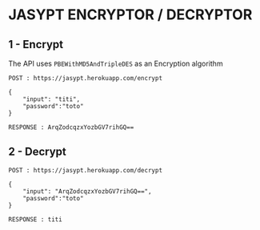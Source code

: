 # JASYPT ENCRYPTOR / DECRYPTOR

## 1 - Encrypt
The API uses `PBEWithMD5AndTripleDES` as an Encryption algorithm

`POST : https://jasypt.herokuapp.com/encrypt`

```
{
	"input": "titi",
	"password":"toto"
}
```
`RESPONSE : ArqZodcqzxYozbGV7rihGQ==`

## 2 - Decrypt

`POST : https://jasypt.herokuapp.com/decrypt`

```
{
	"input": "ArqZodcqzxYozbGV7rihGQ==",
	"password":"toto"
}
```
`RESPONSE : titi`
